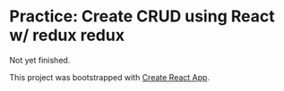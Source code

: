 # Practice: Create CRUD using React w/ redux redux

Not yet finished.

This project was bootstrapped with [Create React App](https://github.com/facebook/create-react-app).
